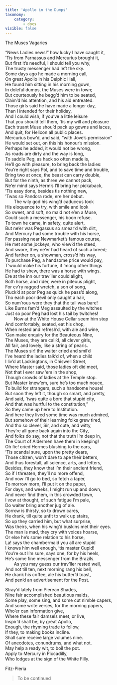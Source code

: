 ```yaml
---
title: 'Apollo in the Dumps'
taxonomy:
    category:
        - docs
visible: false
---
```


<span class="title">The Muses Vagaries</span>

“News Ladies news!” how lucky I have caught it,  
’Tis from Parnassus and Mercurius brought it,  
But first it’s needful, I should tell you why,  
The trusty messenger had left the sky.  
Some days ago he made a morning call,  
On great Apollo in his Delphic Hall,  
He found him sitting in his morning gown,  
In doleful dumps, the Muses were in town;  
But courteously he begg’d him to be seated,  
Claim’d his attention, and his aid entreated.  
Those girls said he have made a longer day,  
Than I intended for their holiday,  
And I could wish, if you’ve a little leisure  
That you should tell them, ’tis my will and pleasure  
Each truant Muse shou’d pack up gowns and laces,  
And quit, for Helicon all public places.  
Mercurius bow’d, and said, “with Jove’s permission”  
He would set out, on this his honour’s mission.  
Perhaps he added, it would not be wrong,  
As roads are dirty and the way is long,  
To saddle Peg, as hack so often made is,  
He’ll go with pleasure, to bring back the ladies:  
You’re right says Pol, and to save time and trouble,  
Bring two at once, the beast can carry double,  
But for the ninth, as three we cannot pack,  
Ne’er mind says Herm’s I’ll bring her pickaback,  
’Tis easy done, besides tis nothing new,  
’Twas so Pandora rode, ere her debut.  
&emsp;&emsp;The wily god his wing’d caduceus took  
His eloquence to try, with smile and look  
So sweet, and soft, no maid not e’en a Muse,  
Could such a messenger, his boon refuse.  
To town he came, in safety, quite alert,  
But ne’er was Pegassus so smear’d with dirt,  
And Mercury had some trouble with his horse,  
For passing near Newmarket’s famous course,  
He met some jockeys, who view’d the steed,  
And swore, they ne’er had heard of such a breed;  
And farther on, a showman, cross’d his way,  
To purchase Peg, a handsome price would pay,  
T’would make his fortune, if ’mong other things  
He had to shew, there was a horse with wings.  
Ere at the inn our trav’ller could alight,  
Both horse, and rider, were in piteous plight,  
For ev’ry ragged wretch, a son of song,  
Pluck’d at poor Peg as quick he pass’d along,  
Tho each poor devil only caught a hair,  
So num’rous were they that the tail was bare!  
Like Burns fam’d Meg assaulted by the witches  
Just so poor Peg had lost his tail by twitches!  
&emsp;&emsp;Now at the White House Cellar seem him stop  
And comfortably, seated, eat his chop,  
When rested and refresh’d, with ale and wine,  
’Gan make enquiry for the Beauteous Nine,  
The Muses, they are call’d, all clever girls,  
All fair, and lovely, like a string of pearls.  
The Muses sir! the waiter cried and smil’d  
I’ve heard the ladies talk’d of, when a child  
I liv’d at Lackingtons, in Chiswell Street,  
Where Master said, those ladies oft did meet,  
Not that I ever saw ’em in the shop,  
Though crowds of ladies at the Temple stop.  
But Master knew’em, sure he’s too much nouce,  
To build for strangers, such a handsome house!  
But soon they left it, though so smart, and pretty,  
And said, ’twas quite a bore that stupid city,  
And that was hurtful to the constitution,”  
So they came up here to Institution.  
And here they lived some time was much admired,  
But somehow of their learning folks grew tired,  
And tho so clever, Sir, and cute, and witty,  
They’re all gone back again into the City,  
And folks do say, not that the truth I’m deep in,  
The Court of Aldermen have them in keeping!  
Oh fie! cried Hermes blushing to the ears,  
’Tis scandal sure, upon the pretty dears,  
Those citizen, won’t dare to ape their betters,  
And thus forestall, all science, arts, and letters,  
Besides, they know that I’m their ancient friend,  
So if I threaten, they’ll no more offend,  
And now I’ll go to bed, so fetch a taper,  
To morrow morn, I’ll put it on the paper,  
For days, and weeks, I might run up and down,  
And never find them, in this crowded town,  
I vow at thought, of such fatigue I’m pale,  
Do waiter bring another jug of ale.  
Sorrow is thirsty, so to drown cares,  
He drank, till quite unfit to walk up stairs,  
So up they carried him, but what surprise,  
Was theirs, when his wing’d buskins met their eyes.  
The man is mad, they cry with voices hoarse,  
Or else he’s some relation to his horse,  
La! says the chambermaid you all are stupid  
I knows him well enough, ’tis master Cupid!  
You’re out I’m sure, says one, for by his heels,  
He’s some fine messenger from the Brazils.  
&emsp;&emsp;As you may guess our trav’ller rested well,  
And not till ten, next morning rang his bell,  
He drank his coffee, ale his butter’d toast,  
And pen’d an advertisement for the Post.  
  
Stray’d lately from Pierean Shades,  
Nine fair accomplished beautious maids,  
Some play, some sing, and some cut nimble capers,  
And some write verses, for the morning papers,  
Who’er can information give,  
Where these fair damsels meet, or live,  
Inspir’d shall be, by great Apollo,  
Enough, the rhyming trade to follow,  
If they, to making books incline.  
Shall sure receive large volumes nine.  
Of anecdotes, conundrums, and what not.  
May help a ready wit, to boil the pot.  
Apply to Mercury in Piccadilly,  
Who lodges at the sign of the White Filly.  
  
Fitz-Pieria  
  
> To be continued  